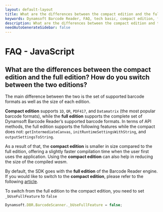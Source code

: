```yaml
---
layout: default-layout
title: What are the differences between the compact edition and the full edition?
keywords: Dynamsoft Barcode Reader, FAQ, tech basic, compact edition, full edition
description: What are the differences between the compact edition and the full edition?
needAutoGenerateSidebar: false
---
```


# FAQ - JavaScript

## What are the differences between the compact edition and the full edition? How do you switch between the two editions?

The main difference between the two is the set of supported barcode formats as well as the size of each edition.

**Compact edition** supports `1D`, `QR`, `PDF417`, and `Datamatrix` (the most popular barcode formats), while the **full edition** supports the complete set of Dynamsoft Barcode Reader’s supported barcode formats.
In terms of API methods, the full edition supports the following features while the compact does not: `getIntermediateCanvas`, `initRuntimeSettingsWithString`, and ` outputSettingsToString`.

As a result of that, the **compact edition** is smaller in size compared to the full edition, offering a slightly faster compilation time when the user first uses the application. Using the **compact edition** can also help in reducing the size of the compiled *wasm*.

By default, the SDK goes with the **full edition** of the Barcode Reader engine. If you would like to switch to the **compact edition**, please refer to the following [article](https://www.dynamsoft.com/barcode-reader/programming/javascript/user-guide/features-requirements.html#compact-and-full-editions).

To switch from the full edition to the compact edition, you need to set `_bUseFullFeature` to `false`

```javascript
Dynamsoft.DBR.BarcodeScanner._bUseFullFeature = false;
```
